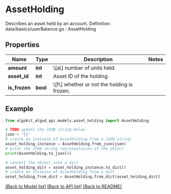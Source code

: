 # AssetHolding

Describes an asset held by an account.  Definition: data/basics/userBalance.go : AssetHolding

## Properties

Name | Type | Description | Notes
------------ | ------------- | ------------- | -------------
**amount** | **int** | \\[a\\] number of units held. | 
**asset_id** | **int** | Asset ID of the holding. | 
**is_frozen** | **bool** | \\[f\\] whether or not the holding is frozen. | 

## Example

```python
from algokit_algod_api.models.asset_holding import AssetHolding

# TODO update the JSON string below
json = "{}"
# create an instance of AssetHolding from a JSON string
asset_holding_instance = AssetHolding.from_json(json)
# print the JSON string representation of the object
print(AssetHolding.to_json())

# convert the object into a dict
asset_holding_dict = asset_holding_instance.to_dict()
# create an instance of AssetHolding from a dict
asset_holding_from_dict = AssetHolding.from_dict(asset_holding_dict)
```
[[Back to Model list]](../README.md#documentation-for-models) [[Back to API list]](../README.md#documentation-for-api-endpoints) [[Back to README]](../README.md)


